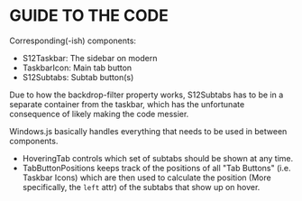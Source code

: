 # GUIDE TO THE CODE

Corresponding(-ish) components:
- S12Taskbar: The sidebar on modern
- TaskbarIcon: Main tab button
- S12Subtabs: Subtab button(s)

Due to how the backdrop-filter property works, S12Subtabs has to be in a separate container from the
taskbar, which has the unfortunate consequence of likely making the code messier.

Windows.js basically handles everything that needs to be used in between components.
- HoveringTab controls which set of subtabs should be shown at any time.
- TabButtonPositions keeps track of the positions of all "Tab Buttons" (i.e. Taskbar Icons) which are then
used to calculate the position (More specifically, the `left` attr) of the subtabs that show up on hover.